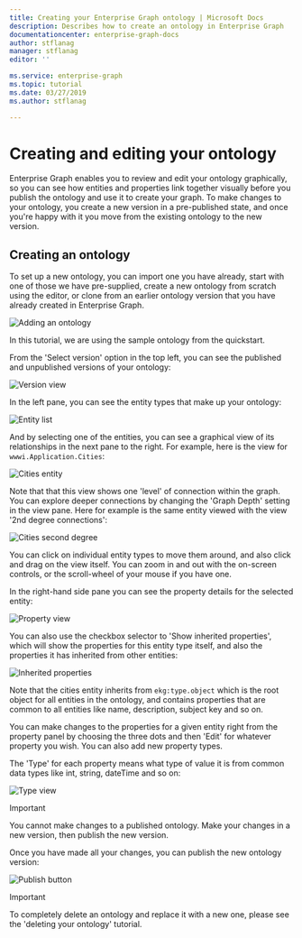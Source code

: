 ```yaml
---
title: Creating your Enterprise Graph ontology | Microsoft Docs
description: Describes how to create an ontology in Enterprise Graph
documentationcenter: enterprise-graph-docs
author: stflanag
manager: stflanag
editor: ''

ms.service: enterprise-graph
ms.topic: tutorial
ms.date: 03/27/2019
ms.author: stflanag

---
```


# Creating and editing your ontology

Enterprise Graph enables you to review and edit your ontology graphically, so you can see how entities and properties link together visually before you publish the ontology and use it to create your graph. To make changes to your ontology, you create a new version in a pre-published state, and once you're happy with it you move from the existing ontology to the new version.

## Creating an ontology

To set up a new ontology, you can import one you have already, start with one of those we have pre-supplied, create a new ontology from scratch using the editor, or clone from an earlier ontology version that you have already created in Enterprise Graph.

![Adding an ontology](media/ontology-tutorial/add-ontology-from.png)

In this tutorial, we are using the sample ontology from the quickstart.

From the 'Select version' option in the top left, you can see the published and unpublished versions of your ontology:

![Version view](media/ontology-tutorial/version-selector.png)

In the left pane, you can see the entity types that make up your ontology:

![Entity list](media/ontology-tutorial/entity-list.png)

And by selecting one of the entities, you can see a graphical view of its relationships in the next pane to the right. For example, here is the view for ```wwwi.Application.Cities```:

![Cities entity](media/ontology-tutorial/cities-entity.png)

Note that that this view shows one 'level' of connection within the graph. You can explore deeper connections by changing the 'Graph Depth' setting in the view pane. Here for example is the same entity viewed with the view '2nd degree connections':

![Cities second degree](media/ontology-tutorial/cities-second-degree.png)

You can click on individual entity types to move them around, and also click and drag on the view itself. You can zoom in and out with the on-screen controls, or the scroll-wheel of your mouse if you have one.

In the right-hand side pane you can see the property details for the selected entity:

![Property view](media/ontology-tutorial/property-view.png)

You can also use the checkbox selector to 'Show inherited properties', which will show the properties for this entity type itself, and also the properties it has inherited from other entities:

![Inherited properties](media/ontology-tutorial/inherited-properties.png)

Note that the cities entity inherits from ```ekg:type.object``` which is the root object for all entities in the ontology, and contains properties that are common to all entities like name, description, subject key and so on.

You can make changes to the properties for a given entity right from the property panel by choosing the three dots and then 'Edit' for whatever property you wish. You can also add new property types.

The 'Type' for each property means what type of value it is from common data types like int, string, dateTime and so on:

![Type view](media/ontology-tutorial/type-view.png)

> [!IMPORTANT]
> You cannot make changes to a published ontology. Make your changes in a new version, then publish the new version.

Once you have made all your changes, you can publish the new ontology version:

![Publish button](media/ontology-tutorial/publish-button.png)


> [!IMPORTANT]
> To completely delete an ontology and replace it with a new one, please see the 'deleting your ontology' tutorial.
